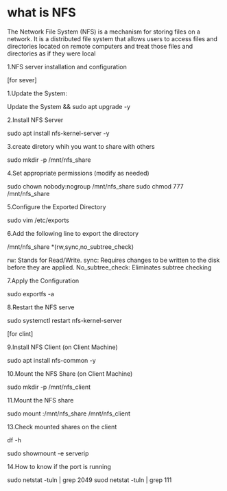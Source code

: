 # what is NFS
The Network File System (NFS) is a mechanism for storing files on a network. It is a distributed file system that allows users to access files and directories located on remote computers and treat those files and directories as if they were local


1.NFS server installation and configuration

[for sever]

1.Update the System:

 Update the System && sudo apt upgrade -y

2.Install NFS Server

 sudo apt install nfs-kernel-server -y

3.create diretory whih you want to share with others 

 sudo mkdir -p /mnt/nfs_share

4.Set appropriate permissions (modify as needed)

 sudo chown nobody:nogroup /mnt/nfs_share
 sudo chmod 777 /mnt/nfs_share

5.Configure the Exported Directory

 sudo vim  /etc/exports

6.Add the following line to export the directory

 /mnt/nfs_share *(rw,sync,no_subtree_check)

 rw: Stands for Read/Write.
 sync: Requires changes to be written to the disk before they are applied.
 No_subtree_check: Eliminates subtree checking

7.Apply the Configuration

 sudo exportfs -a

8.Restart the NFS serve

 sudo systemctl restart nfs-kernel-server

[for clint]

9.Install NFS Client (on Client Machine)

 sudo apt install nfs-common -y

10.Mount the NFS Share (on Client Machine)

 sudo mkdir -p /mnt/nfs_client

11.Mount the NFS share

 sudo mount <server-ip>:/mnt/nfs_share /mnt/nfs_client

13.Check mounted shares on the client
 
 df -h

sudo showmount -e serverip

14.How to know if the port is running

  sudo netstat -tuln | grep 2049
  suod netstat -tuln | grep 111




